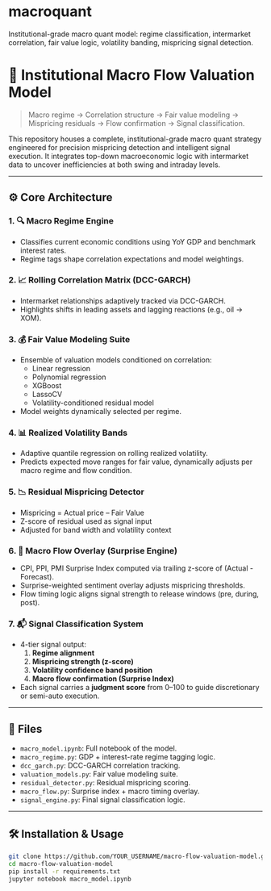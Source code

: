 # macroquant
Institutional-grade macro quant model: regime classification, intermarket correlation, fair value logic, volatility banding, mispricing signal detection.

# 🧠 Institutional Macro Flow Valuation Model

> Macro regime → Correlation structure → Fair value modeling → Mispricing residuals → Flow confirmation → Signal classification.

This repository houses a complete, institutional-grade macro quant strategy engineered for precision mispricing detection and intelligent signal execution. It integrates top-down macroeconomic logic with intermarket data to uncover inefficiencies at both swing and intraday levels.

---

## ⚙️ Core Architecture

### 1. 🔍 **Macro Regime Engine**
- Classifies current economic conditions using YoY GDP and benchmark interest rates.
- Regime tags shape correlation expectations and model weightings.

### 2. 📈 **Rolling Correlation Matrix (DCC-GARCH)**
- Intermarket relationships adaptively tracked via DCC-GARCH.
- Highlights shifts in leading assets and lagging reactions (e.g., oil → XOM).

### 3. 💰 **Fair Value Modeling Suite**
- Ensemble of valuation models conditioned on correlation:
  - Linear regression
  - Polynomial regression
  - XGBoost
  - LassoCV
  - Volatility-conditioned residual model
- Model weights dynamically selected per regime.

### 4. 📊 **Realized Volatility Bands**
- Adaptive quantile regression on rolling realized volatility.
- Predicts expected move ranges for fair value, dynamically adjusts per macro regime and flow condition.

### 5. 📉 **Residual Mispricing Detector**
- Mispricing = Actual price – Fair Value
- Z-score of residual used as signal input
- Adjusted for band width and volatility context

### 6. 🧠 **Macro Flow Overlay (Surprise Engine)**
- CPI, PPI, PMI Surprise Index computed via trailing z-score of (Actual - Forecast).
- Surprise-weighted sentiment overlay adjusts mispricing thresholds.
- Flow timing logic aligns signal strength to release windows (pre, during, post).

### 7. 📬 **Signal Classification System**
- 4-tier signal output:
  1. **Regime alignment**
  2. **Mispricing strength (z-score)**
  3. **Volatility confidence band position**
  4. **Macro flow confirmation (Surprise Index)**
- Each signal carries a **judgment score** from 0–100 to guide discretionary or semi-auto execution.

---

## 📂 Files

- `macro_model.ipynb`: Full notebook of the model.
- `macro_regime.py`: GDP + interest-rate regime tagging logic.
- `dcc_garch.py`: DCC-GARCH correlation tracking.
- `valuation_models.py`: Fair value modeling suite.
- `residual_detector.py`: Residual mispricing scoring.
- `macro_flow.py`: Surprise index + macro timing overlay.
- `signal_engine.py`: Final signal classification logic.

---

## 🛠 Installation & Usage

```bash
git clone https://github.com/YOUR_USERNAME/macro-flow-valuation-model.git
cd macro-flow-valuation-model
pip install -r requirements.txt
jupyter notebook macro_model.ipynb

